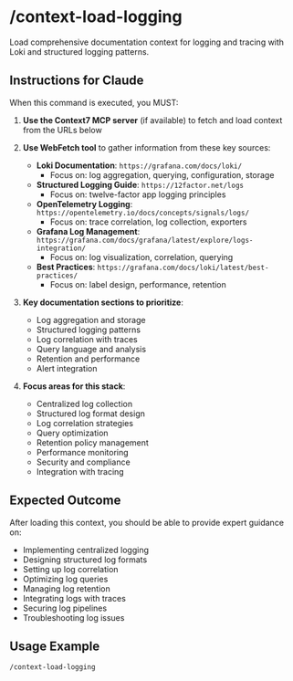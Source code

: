 # /context-load-logging

Load comprehensive documentation context for logging and tracing with Loki and structured logging patterns.

## Instructions for Claude

When this command is executed, you MUST:

1. **Use the Context7 MCP server** (if available) to fetch and load context from the URLs below
2. **Use WebFetch tool** to gather information from these key sources:
   - **Loki Documentation**: `https://grafana.com/docs/loki/`
     - Focus on: log aggregation, querying, configuration, storage
   - **Structured Logging Guide**: `https://12factor.net/logs`
     - Focus on: twelve-factor app logging principles
   - **OpenTelemetry Logging**: `https://opentelemetry.io/docs/concepts/signals/logs/`
     - Focus on: trace correlation, log collection, exporters
   - **Grafana Log Management**: `https://grafana.com/docs/grafana/latest/explore/logs-integration/`
     - Focus on: log visualization, correlation, querying
   - **Best Practices**: `https://grafana.com/docs/loki/latest/best-practices/`
     - Focus on: label design, performance, retention

3. **Key documentation sections to prioritize**:
   - Log aggregation and storage
   - Structured logging patterns
   - Log correlation with traces
   - Query language and analysis
   - Retention and performance
   - Alert integration

4. **Focus areas for this stack**:
   - Centralized log collection
   - Structured log format design
   - Log correlation strategies
   - Query optimization
   - Retention policy management
   - Performance monitoring
   - Security and compliance
   - Integration with tracing

## Expected Outcome

After loading this context, you should be able to provide expert guidance on:

- Implementing centralized logging
- Designing structured log formats
- Setting up log correlation
- Optimizing log queries
- Managing log retention
- Integrating logs with traces
- Securing log pipelines
- Troubleshooting log issues

## Usage Example

```
/context-load-logging
```
